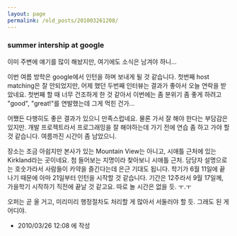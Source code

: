 ```yaml
---
layout: page
permalink: /old_posts/201003261208/
---
```


### summer intership at google

이미 주변에 얘기를 많이 해놨지만, 여기에도 소식은 남겨야 하니...

이번 여름 방학은 google에서 인턴을 하며 보내게 될 것 같습니다. 첫번째 host matching은 잘 안되었지만, 어제 했던 두번째 인터뷰는 결과가 좋아서 오늘 연락을 받았네요. 첫번째 할 때 너무 건조하게 한 것 같아서 이번에는 좀 분위기 좀 좋게 하려고 "good", "great!"를 연발했는데 그게 먹힌 건가...

어쨌든 다행히도 좋은 결과가 있으니 만족스럽네요. 물론 가서 잘 해야 한다는 부담감은 있지만. 개발 프로젝트라서 프로그래밍을 잘 해야하는데 가기 전에 연습 좀 하고 가야 할 것 같습니다. 여름까진 시간이 좀 남았으니.

장소는 조금 아쉽지만 본사가 있는 Mountain View는 아니고, 시애틀 근처에 있는 Kirkland라는 곳이네요. 첨 들어보는 지명이라 찾아보니 시애틀 근처. 담당자 설명으로는 호숫가라서 사람들이 카약을 즐긴다는데 은근 기대도 됩니다. 학기가 6월 11일에 끝나기 때문에 아마 21일부터 인턴을 시작할 것 같습니다. 기간은 12주라서 9월 17일께, 가을학기 시작하기 직전에 끝날 것 같고요. 따로 놀 시간은 없을 듯. ㅜ.ㅜ

오퍼는 곧 올 거고, 미리미리 행정절차도 처리할 게 많아서 서둘러야 할 듯. 그래도 된 게 어디야.




- 2010/03/26 12:08 에 작성